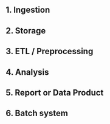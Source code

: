 ## 1. Ingestion

## 2. Storage 

## 3. ETL / Preprocessing

## 4. Analysis

## 5. Report or Data Product

## 6. Batch system